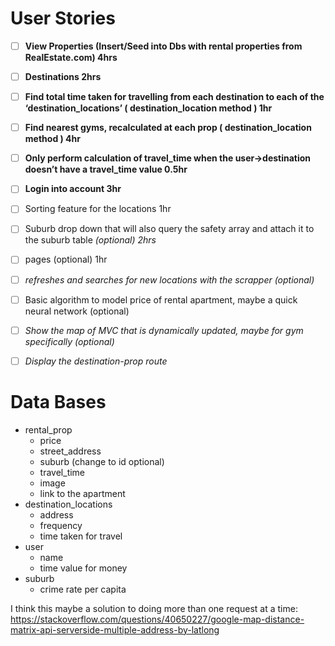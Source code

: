 # User Stories

- [ ]  **View Properties (Insert/Seed into Dbs with rental properties from RealEstate.com) 4hrs**
- [ ]  **Destinations 2hrs**
- [ ]  **Find total time taken for travelling from each destination to each of the ‘destination_locations’ ( destination_location method ) 1hr**
- [ ]  **Find nearest gyms, recalculated at each prop ( destination_location method ) 4hr**
- [ ]  **Only perform calculation of travel_time when the user→destination doesn’t have a travel_time value 0.5hr**
- [ ]  **Login into account 3hr**
- [ ]  Sorting feature for the locations 1hr

- [ ]  Suburb drop down that will also query the safety array and attach it to the suburb table *(optional) 2hrs*
- [ ]  pages (optional) 1hr
- [ ]  *refreshes and searches for new locations with the scrapper (optional)*
- [ ]  Basic algorithm to model price of rental apartment, maybe a quick neural network (optional)
- [ ]  *Show the map of MVC that is dynamically updated, maybe for gym specifically (optional)*
- [ ]  *Display the destination-prop route*

# Data Bases

- rental_prop
    - price
    - street_address
    - suburb (change to id optional)
    - travel_time
    - image
    - link to the apartment
- destination_locations
    - address
    - frequency
    - time taken for travel
- user
    - name
    - time value for money
- suburb
    - crime rate per capita

I think this maybe a solution to doing more than one request at a time: https://stackoverflow.com/questions/40650227/google-map-distance-matrix-api-serverside-multiple-address-by-latlong
